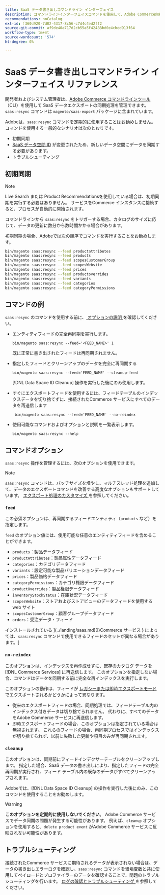```yaml
---
title: SaaS データ書き出しコマンドライン インターフェイス
description: コマンドラインインターフェイスコマンドを使用して、Adobe Commerce向け SaaS サービスのフィードとプロセス  [!DNL data export extension]  管理する方法について説明します。
recommendations: noCatalog
exl-id: f360d920-7d02-4317-8c56-c7d4c4ed2ff2
source-git-commit: af9de40a717d2cb55a5f42483bd0e4cbcd913f64
workflow-type: tm+mt
source-wordcount: '574'
ht-degree: 0%

---
```


# SaaS データ書き出しコマンドライン インターフェイス リファレンス

開発者およびシステム管理者は、[Adobe Commerce コマンドラインツール ](https://experienceleague.adobe.com/en/docs/commerce-operations/configuration-guide/cli/config-cli) （CLI）を使用して SaaS データエクスポートの同期処理を管理できます。 `saas:resync` コマンドは `magento/saas-export` パッケージに含まれています。

Adobeは、`saas:resync` コマンドを定期的に使用することはお勧めしません。 コマンドを使用する一般的なシナリオは次のとおりです。

- 初期同期
- [SaaS データ空間 ID](https://experienceleague.adobe.com/en/docs/commerce-admin/config/services/saas) が変更されたため、新しいデータ空間にデータを同期する必要があります。
- トラブルシューティング

## 初期同期

>[!NOTE]
>Live Search または Product Recommendationsを使用している場合は、初期同期を実行する必要はありません。 サービスをCommerce インスタンスに接続すると、プロセスが自動的に開始されます。

コマンドラインから `saas:resync` をトリガーする場合、カタログのサイズに応じて、データの更新に数分から数時間かかる場合があります。

初期同期の場合、Adobeでは次の順序でコマンドを実行することをお勧めします。

```bash
bin/magento saas:resync --feed productattributes
bin/magento saas:resync --feed products
bin/magento saas:resync --feed scopesCustomerGroup
bin/magento saas:resync --feed scopesWebsite
bin/magento saas:resync --feed prices
bin/magento saas:resync --feed productoverrides
bin/magento saas:resync --feed variants
bin/magento saas:resync --feed categories
bin/magento saas:resync --feed categoryPermissions
```

## コマンドの例

`saas:resync` のコマンドを使用する前に、[ オプションの説明 ](#command-options) を確認してください。

- エンティティフィードの完全再同期を実行します。

  ```
  bin/magento saas:resync --feed='<FEED_NAME>' 1
  ```

  既に正常に書き出されたフィードは再同期されません。

- 指定したフィードとクリーンアップのデータを完全に再同期する

  ```
  bin/magento saas:resync --feed='FEED_NAME' --cleanup-feed
  ```

  [!DNL Data Space ID Cleanup] 操作を実行した後にのみ使用します。

- すぐにエクスポートフィードを使用するには、フィードテーブルのインデックスデータを切り捨てずに、接続されたCommerce サービスにすべてのデータを再送信します

  ```
   bin/magento saas:resync --feed='FEED_NAME' --no-reindex
  ```

- 使用可能なコマンドおよびオプションと説明を一覧表示します。

  ```
  bin/magento saas:resync --help
  ```

## コマンドオプション

`saas:resync` 操作を管理するには、次のオプションを使用できます。

>[!NOTE]
>
>`saas:resync` コマンドは、バッチサイズを増やし、マルチスレッド処理を追加して、データのエクスポートコマンドを改善する高度なオプションもサポートしています。 [ エクスポート処理のカスタマイズ ](customize-export-processing.md) を参照してください。

### `feed`

この必須オプションは、再同期するフィードエンティティ（`products` など）を指定します。

`feed` のオプション値には、使用可能な任意のエンティティフィードを含めることができます。

- `products`：製品データフィード
- `productAttributes`：製品属性データフィード
- `categories`：カテゴリデータフィード
- `variants`：設定可能な製品バリエーションデータフィード
- `prices`：製品価格データフィード
- `categoryPermissions`：カテゴリ権限データフィード
- `productOverrides`：製品権限データフィード
- `inventoryStockStatus`：在庫状況データフィード
- `scopesWebsite`：ストアおよびストアビューのデータフィードを使用する web サイト
- `scopesCustomerGroup`：顧客グループデータフィード
- `orders`：受注データ・フィード

インストールされている ](../landing/saas.md)0}Commerce サービス } によっては、`saas:resync` コマンドで使用できるフィードのセットが異なる場合があります。[

### `no-reindex`

このオプションは、インデックスを再作成せずに、既存のカタログ データを [!DNL Commerce Services] に再送信します。 このオプションを指定しない場合、コマンドはデータを同期する前に完全な再インデックスを実行します。

このオプションの動作は、フィードが [ レガシーまたは即時エクスポートモード ](data-synchronization.md#synchronization-modes) でエクスポートされるかどうかによって異なります。

- 従来のエクスポートフィードの場合、同期処理では、フィードテーブル内のインデックス付きデータは切り捨てられません。 代わりに、すべてのデータをAdobe Commerce サービスに再送信します。
- 即時エクスポートフィードの場合、このオプションは指定されている場合は無視されます。 これらのフィードの場合、再同期プロセスではインデックスが切り捨てられず、以前に失敗した更新や項目のみが再同期されます。

### `cleanup`

このオプションは、同期前にフィードインデクサーテーブルをクリーンアップします。 指定した場合、SaaS データの書き出しにより、指定したフィードの完全再同期が実行され、フィード テーブル内の既存のデータがすべてクリーンアップされます。

Adobeでは、[!DNL Data Space ID Cleanup] の操作を実行した後にのみ、このコマンドを使用することをお勧めします。

>[!WARNING]
>
>**このオプションを定期的に使用しないでください**。 Adobe Commerce サービスでデータ同期の問題が発生する可能性があります。 例えば、`cleanup` オプションを使用すると、`delete product event` がAdobe Commerce サービスに反映されない可能性があります。

## トラブルシューティング

接続されたCommerce サービスに期待されるデータが表示されない場合は、データの書き出しエラーログを確認し、`saas:resync` コマンドを環境変数と共に使用してペイロードとプロファイラーのデータを確認することで、問題のトラブルシューティングを行います。 [ ログの確認とトラブルシューティング ](troubleshooting-logging.md) を参照してください。
